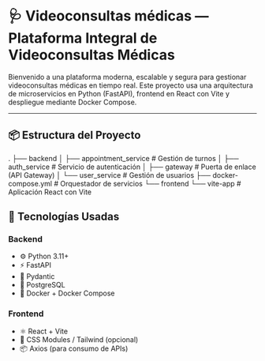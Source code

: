 # 🩺 Videoconsultas médicas — Plataforma Integral de Videoconsultas Médicas

Bienvenido a una plataforma moderna, escalable y segura para gestionar videoconsultas médicas en tiempo real. Este proyecto usa una arquitectura de microservicios en Python (FastAPI), frontend en React con Vite y despliegue mediante Docker Compose.

---

## 📦 Estructura del Proyecto
.
├── backend
│ ├── appointment_service # Gestión de turnos
│ ├── auth_service # Servicio de autenticación
│ ├── gateway # Puerta de enlace (API Gateway)
│ └── user_service # Gestión de usuarios
├── docker-compose.yml # Orquestador de servicios
└── frontend
└── vite-app # Aplicación React con Vite

## 🚀 Tecnologías Usadas

### Backend
- ⚙️ Python 3.11+
- ⚡ FastAPI
- 🧪 Pydantic
- 🐘 PostgreSQL
- 🐳 Docker + Docker Compose

### Frontend
- ⚛️ React + Vite
- 🎨 CSS Modules / Tailwind (opcional)
- 📦 Axios (para consumo de APIs)
